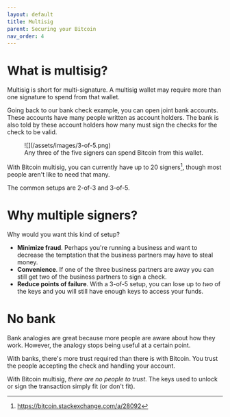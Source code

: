 ```yaml
---
layout: default
title: Multisig
parent: Securing your Bitcoin
nav_order: 4
---
```


# What is multisig?

Multisig is short for multi-signature. A multisig wallet may require more than
one signature to spend from that wallet.

Going back to our bank check example, you can open joint bank accounts. These
accounts have many people written as account holders. The bank is also told
by these account holders how many must sign the checks for the check to be
valid.

<figure markdown=1>
![](/assets/images/3-of-5.png)
<figcaption>Any three of the five signers can spend Bitcoin from this wallet.</figcaption>
</figure>

With Bitcoin multisig, you can currently have up to 20 signers[^1], though most people
aren't like to need that many.

The common setups are 2-of-3 and 3-of-5.

# Why multiple signers?

Why would you want this kind of setup?

- **Minimize fraud**. Perhaps you're running a business and want to decrease the
temptation that the business partners may have to steal money.
- **Convenience**. If one of the three business partners are away you can still get
two of the business partners to sign a check.
- **Reduce points of failure**. With a 3-of-5 setup, you can lose up to *two* of the
keys and you will still have enough keys to access your funds.

# No bank

Bank analogies are great because more people are aware about how they work.
However, the analogy stops being useful at a certain point.

With banks, there's more trust required than there is with Bitcoin.
You trust the people accepting the check and handling your account.

With Bitcoin multisig, *there are no people to trust*. The keys used to unlock
or sign the transaction simply fit (or don't fit).

[^1]: https://bitcoin.stackexchange.com/a/28092
